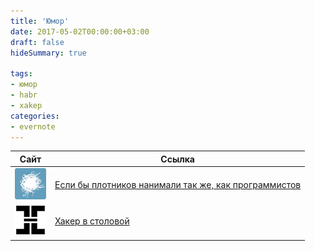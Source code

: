 ```yaml
---
title: 'Юмор'
date: 2017-05-02T00:00:00+03:00
draft: false
hideSummary: true

tags:
- юмор
- habr
- xakep
categories:
- evernote
---
```


| Сайт  | Ссылка |
| ----- | --- |
| ![habr](../../images/habr.png "habr") | [Если бы плотников нанимали так же, как программистов](https://habr.com/ru/articles/285570/) |
| ![xakep](../../images/xakep.png "xakep") | [Хакер в столовой](https://xakep.ru/2006/12/16/35784/) |